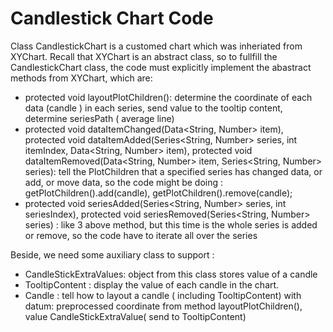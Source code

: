 # Candlestick Chart Code

Class CandlestickChart is a customed chart which was inheriated from XYChart.
Recall that XYChart is an abstract class, so to fullfill the CandlestickChart class, the code must explicitly implement the abastract methods from XYChart, which are: 
+ protected void layoutPlotChildren(): determine the coordinate of each data (candle ) in each series, send value to the tooltip content, determine seriesPath ( average line)
+ protected void dataItemChanged(Data<String, Number> item), protected void dataItemAdded(Series<String, Number> series, int itemIndex, Data<String, Number> item), protected void dataItemRemoved(Data<String, Number> item, Series<String, Number> series): tell the PlotChildren that a specified series has changed data, or add, or move data, so the code might be doing : getPlotChildren().add(candle), getPlotChildren().remove(candle);
+ protected void seriesAdded(Series<String, Number> series, int seriesIndex), protected void seriesRemoved(Series<String, Number> series) : like 3 above method, but this time is the whole series is added or remove, so the code have to iterate all over the series

Beside, we need some auxiliary class to support :
+ CandleStickExtraValues: object from this class stores value of a candle
+ TooltipContent : display the value of each candle in the chart.
+ Candle : tell how to layout a candle ( including TooltipContent) with datum: preprocessed coordinate from method layoutPlotChildren(), value CandleStickExtraValue( send to TooltipContent)
